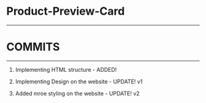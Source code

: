 # Product-Preview-Card

----------------------------------
# COMMITS
----------------------------------
1. Implementing HTML structure - ADDED!

2. Implementing Design on the website - UPDATE! v1

3. Added mroe styling on the website - UPDATE! v2